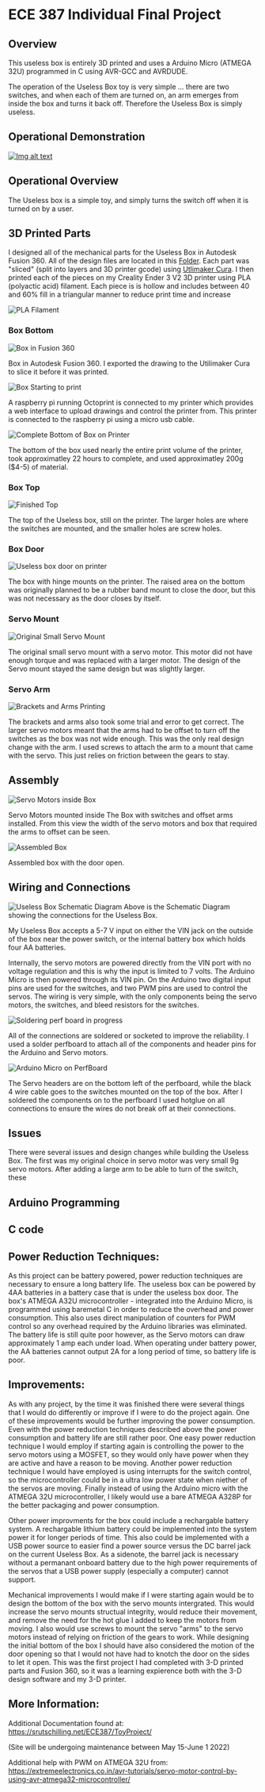 # ECE 387 Individual Final Project
## Overview
This useless box is entirely 3D printed and uses a Arduino Micro (ATMEGA 32U) programmed in C using AVR-GCC and AVRDUDE. 

The operation of the Useless Box toy is very simple ... there are two switches, and when each of them are turned on, an arm emerges from inside the box and turns it back off. Therefore the Useless Box is simply useless.



## Operational Demonstration

[![Img alt text](https://img.youtube.com/vi/gphNHizoBe4/0.jpg)](https://www.youtube.com/watch?v=gphNHizoBe4)

## Operational Overview

The Useless box is a simple toy, and simply turns the switch off when it is turned on by a user. 


## 3D Printed Parts

I designed all of the mechanical parts for the Useless Box in Autodesk Fusion 360. All of the design files are located in this [Folder](https://github.com/rutschsr/ece387ToyProject/tree/main/3-D%20Parts). Each part was "sliced" (split into layers and 3D printer gcode) using [Utlimaker Cura](https://ultimaker.com/software/ultimaker-cura). I then printed each of the pieces on my Creality Ender 3 V2 3D printer using PLA (polyactic acid) filament. Each piece is is hollow and includes between 40 and 60% fill in a triangular manner to reduce print time and increase

![PLA Filament](https://srutschilling.net/ECE387/ToyProject/Images/Filament.JPEG)


### Box Bottom

![Box in Fusion 360](https://srutschilling.net/ECE387/ToyProject/Images/BoxInOctoprint.JPEG)

Box in Autodesk Fusion 360. I exported the drawing to the Utilimaker Cura to slice it before it was printed.

![Box Starting to print](https://srutschilling.net/ECE387/ToyProject/Images/BoxStarting2.JPEG)

A raspberry pi running Octoprint is connected to my printer which provides a web interface to upload drawings and control the printer from. This printer is connected to the raspberry pi using a micro usb cable.

![Complete Bottom of Box on Printer](https://srutschilling.net/ECE387/ToyProject/Images/BottomCompleteOnPrinter.JPEG)

The bottom of the box used nearly the entire print volume of the printer, took approximatley 22 hours to complete, and used approximatley 200g ($4-5) of material.

### Box Top

![Finished Top](https://srutschilling.net/ECE387/ToyProject/Images/TopDoneOnPrinter.JPEG)

The top of the Useless box, still on the printer. The larger holes are where the switches are mounted, and the smaller holes are screw holes.


### Box Door

![Useless box door on printer](https://srutschilling.net/ECE387/ToyProject/Images/DoorOnPrinter.jpg)

The box with hinge mounts on the printer. The raised area on the bottom was originally planned to be a rubber band mount to close the door, but this was not necessary as the door closes by itself.

### Servo Mount

![Original Small Servo Mount](https://srutschilling.net/ECE387/ToyProject/Images/SmallServoMounted.JPEG)

The original small servo mount with a servo motor. This motor did not have enough torque and was replaced with a larger motor. The design of the Servo mount stayed the same design but was slightly larger.

### Servo Arm
![Brackets and Arms Printing](https://srutschilling.net/ECE387/ToyProject/Images/BracketsAndArmsPrinting2.JPEG)

The brackets and arms also took some trial and error to get correct. The larger servo motors meant that the arms had to be offset to turn off the switches as the box was not wide enough. This was the only real design change with the arm. I used screws to attach the arm to a mount that came with the servo. This just relies on friction between the gears to stay.

## Assembly

![Servo Motors inside Box](https://srutschilling.net/ECE387/ToyProject/Images/ArmsInside5.JPEG)

Servo Motors mounted inside The Box with switches and offset arms installed. From this view the width of the servo motors and box that required the arms to offset can be seen.

![Assembled Box](https://srutschilling.net/ECE387/ToyProject/Images/AssembledBox2.JPEG)

Assembled box with the door open.

## Wiring and Connections
![Useless Box Schematic Diagram](https://srutschilling.net/ECE387/ToyProject/Images/FinalProjectSchematic.png)
Above is the Schematic Diagram showing the connections for the Useless Box.

My Useless Box accepts a 5-7 V input on either the VIN jack on the outside of the box near the power switch, or the internal battery box which holds four AA batteries.

Internally, the servo motors are powered directly from the VIN port with no voltage regulation and this is why the input is limited to 7 volts. The Arduino Micro is then powered through its VIN pin. On the Arduino two digital input pins are used for the switches, and two PWM pins are used to control the servos. The wiring is very simple, with the only components being the servo motors, the switches, and bleed resistors for the switches.

![Soldering perf board in progress](https://srutschilling.net/ECE387/ToyProject/Images/SolderingPerfBoard.JPEG)

All of the connections are soldered or socketed to improve the reliability. I used a solder perfboard to attach all of the components and header pins for the Arduino and Servo motors.

![Arduino Micro on PerfBoard](https://srutschilling.net/ECE387/ToyProject/Images/ArduinoMicroInsideBox.jpg)

The Servo headers are on the bottom left of the perfboard, while the black 4 wire cable goes to the switches mounted on the top of the box. After I soldered the components on to the perfboard I used hotglue on all connections to ensure the wires do not break off at their connections.

## Issues

There were several issues and design changes while building the Useless Box. The first was my original choice in servo motor was very small 9g servo motors. After adding a large arm to be able to turn of the switch, these 



## Arduino Programming

## C code



## Power Reduction Techniques:
As this project can be battery powered, power reduction techniques are necessary to ensure a long battery life. The useless box can be powered by 4AA batteries in a battery case that is under the useless box door. The box's ATMEGA A32U microcontroller - integrated into the Arduino Micro, is programmed using baremetal C in order to reduce the overhead and power consumption. This also uses direct manipulation of counters for PWM control so any overhead required by the Arduino libraries was eliminated. The battery life is still quite poor however, as the Servo motors can draw approximately 1 amp each under load. When operating under battery power, the AA batteries cannot output 2A for a long period of time, so battery life is poor.

## Improvements:
As with any project, by the time it was finished there were several things that I would do differently or improve if I were to do the project again. One of these improvements would be further improving the power consumption. Even with the power reduction techniques described above the power consumption and battery life are still rather poor. One easy power reduction technique I would employ if starting again is controlling the power to the servo motors using a MOSFET, so they would only have power when they are active and have a reason to be moving. Another power reduction technique I would have employed is using interrupts for the switch control, so the microcontroller could be in a ultra low power state when niether of the servos are moving. Finally instead of using the Arduino micro with the ATMEGA 32U microcontroller, I likely would use a bare ATMEGA A328P for the better packaging and power consumption.

Other power improvments for the box could include a rechargable battery system. A rechargable lithium battery could be implemented into the system power it for longer periods of time. This also could be implemented with a USB power source to easier find a power source versus the DC barrel jack on the current Useless Box. As a sidenote, the barrel jack is necessary without a permanant onboard battery due to the high power requirements of the servos that a USB power supply (especially a computer) cannot support.

Mechanical improvements I would make if I were starting again would be to design the bottom of the box with the servo mounts intergrated. This would increase the servo mounts structual integrity, would reduce their movement, and remove the need for the hot glue I added to keep the motors from moving. I also would use screws to mount the servo "arms" to the servo motors instead of relying on friction of the gears to work. While designing the initial bottom of the box I should have also considered the motion of the door opening so that I would not have had to knotch the door on the sides to let it open. This was the first project I had completed with 3-D printed parts and Fusion 360, so it was a learning expierence both with the 3-D design software and my 3-D printer.

## More Information:

Additional Documentation found at: https://srutschilling.net/ECE387/ToyProject/

(Site will be undergoing maintenance between May 15-June 1 2022)


Additional help with PWM on ATMEGA 32U from: https://extremeelectronics.co.in/avr-tutorials/servo-motor-control-by-using-avr-atmega32-microcontroller/
